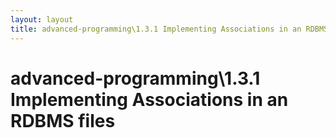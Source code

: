 ```yaml
---
layout: layout
title: advanced-programming\1.3.1 Implementing Associations in an RDBMS files
---
```


# advanced-programming\1.3.1 Implementing Associations in an RDBMS files

